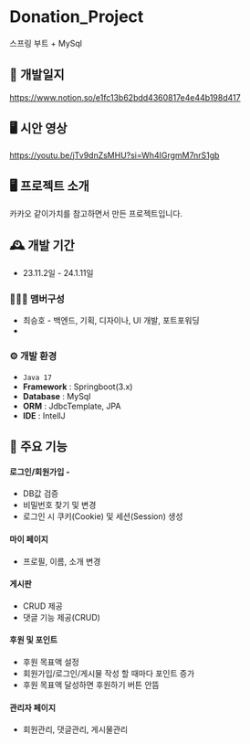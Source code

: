 # Donation_Project
스프링 부트 + MySql


## 📖 개발일지
https://www.notion.so/e1fc13b62bdd4360817e4e44b198d417


## 🖥️ 시안 영상
https://youtu.be/jTv9dnZsMHU?si=Wh4IGrgmM7nrS1gb


## 🖥️ 프로젝트 소개
카카오 같이가치를 참고하면서 만든 프로젝트입니다.
<br>

## 🕰️ 개발 기간
* 23.11.2일 - 24.1.11일

### 🧑‍🤝‍🧑 맴버구성
 -  최승호 - 백엔드, 기획, 디자이나, UI 개발, 포트포워딩
 - 
### ⚙️ 개발 환경
- `Java 17`
- **Framework** : Springboot(3.x)
- **Database** : MySql
- **ORM** : JdbcTemplate, JPA
- **IDE** : IntellJ

## 📌 주요 기능
#### 로그인/회원가입 -
- DB값 검증
- 비밀번호 찾기 및 변경 
- 로그인 시 쿠키(Cookie) 및 세션(Session) 생성

#### 마이 페이지 
- 프로필, 이름, 소개 변경

#### 게시판 
- CRUD 제공
- 댓글 기능 제공(CRUD)
  
#### 후원 및 포인트 
- 후원 목표액 설정
- 회원가입/로그인/게시물 작성 할 때마다 포인트 증가
- 후원 목표액 달성하면 후원하기 버튼 안뜸
  
#### 관리자 페이지 
- 회원관리, 댓글관리, 게시물관리 
